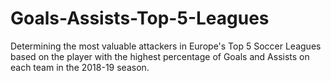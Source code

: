 # Goals-Assists-Top-5-Leagues
Determining the most valuable attackers in Europe's Top 5 Soccer Leagues based on the player with the highest percentage of Goals and Assists on each team  in the 2018-19 season.
